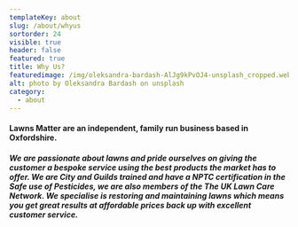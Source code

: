 ```yaml
---
templateKey: about
slug: /about/whyus
sortorder: 24
visible: true
header: false
featured: true
title: Why Us?
featuredimage: /img/oleksandra-bardash-AlJg9kPvOJ4-unsplash_cropped.webp
alt: photo by Oleksandra Bardash on unsplash
category:
  - about
---
```

#### Lawns Matter are an independent, family run business based in Oxfordshire.  ####

##### We are passionate about lawns and pride ourselves on giving the customer a bespoke service using the best products the market has to offer. We are City and Guilds trained and have a NPTC certification in the Safe use of Pesticides, we are also members of the The UK Lawn Care Network. We specialise is restoring and maintaining lawns which means you get great results at affordable prices back up with excellent customer service. #####
